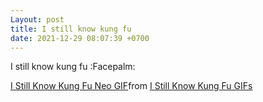 ```yaml
---
Layout: post
title: I still know kung fu
date: 2021-12-29 08:07:39 +0700
---
```

I still know kung fu :Facepalm:

<div class="tenor-gif-embed" data-postid="24228841" data-share-method="host" data-aspect-ratio="1.77778" data-width="100%">
  <a href="https://tenor.com/view/i-still-know-kung-fu-neo-keanu-reeves-the-matrix-resurrections-i-know-how-to-fight-gif-24228841">
    I Still Know Kung Fu Neo GIF</a>from
  <a href="https://tenor.com/search/i+still+know+kung+fu-gifs">I Still Know Kung Fu GIFs</a>
</div>
<script type="text/javascript" async src="https://tenor.com/embed.js"></script>
